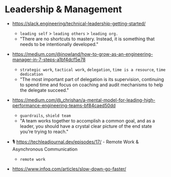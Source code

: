 # Leadership & Management

- https://slack.engineering/technical-leadership-getting-started/
   - `leading self` > `leading others` > `leading org.`
   - "There are no shortcuts to mastery. Instead, it is something that needs to be intentionally developed."

- https://medium.com/@inowland/how-to-grow-as-an-engineering-manager-in-7-steps-a1bf4dcf5e78
  - `strategic work`, `tactical work`, `delegation`, `time is a resource`, `time dedication`
  - "The most important part of delegation is its supervision, continuing to spend time and focus on coaching and audit mechanisms to help the delegate succeed."
  
- https://medium.com/@_chrishan/a-mental-model-for-leading-high-performance-engineering-teams-bf84caed50dd
   - `guardrails`, `shield team`
   - "A team works together to accomplish a common goal, and as a leader, you should have a crystal clear picture of the end state you’re trying to reach."

- 🎙 https://techleadjournal.dev/episodes/17/ - Remote Work & Asynchronous Communication
   - `remote work`

- https://www.infoq.com/articles/slow-down-go-faster/
